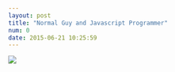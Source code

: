 ```yaml
---
layout: post
title: "Normal Guy and Javascript Programmer"
num: 0
date: 2015-06-21 10:25:59
---
```


![]({{site.url}}/assets/0.jpeg)